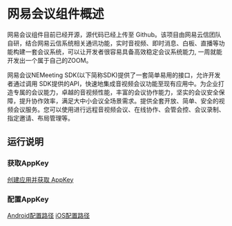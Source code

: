 # 网易会议组件概述
网易会议组件目前已经开源，源代码已经上传至 Github。该项目由网易云信团队自研，结合网易云信系统相关通讯功能，实时音视频、即时消息、白板、直播等功能构建一套会议系统，可以让开发者很容易具备高效稳定会议系统能力, 一周就能开发出一个属于自己的ZOOM。


网易会议NEMeeting SDK(以下简称SDK)提供了一套简单易用的接口，允许开发者通过调用 SDK提供的API，快速地集成音视频会议功能至现有应用中。为企业打造专属的会议能力，卓越的音视频性能，丰富的会议协作能力，坚实的会议安全保障，提升协作效率，满足大中小会议全场景需求。提供全套开放、简单、安全的视频会议服务。您可以使用进行远程音视频会议、在线协作、会管会控、会议录制、指定邀请、布局管理等。


## 运行说明
### 获取AppKey
[创建应用并获取 AppKey](https://doc.yunxin.163.com/console/guide/TIzMDE4NTA?platform=console)
### 配置AppKey
[Android配置路径](./android/app/src/main/assets/xkit_server.config)
[iOS配置路径](./ios/Runner/xkit_server.config)
